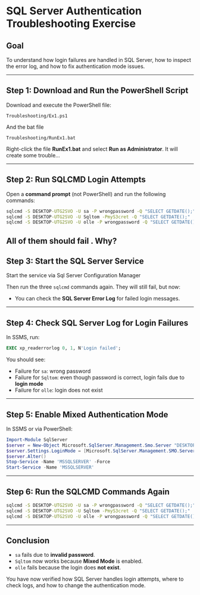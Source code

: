 # SQL Server Authentication Troubleshooting Exercise

## Goal

To understand how login failures are handled in SQL Server, how to inspect the error log, and how to fix authentication mode issues.

---

## Step 1: Download and Run the PowerShell Script

Download and execute the PowerShell file:

```
Troubleshooting/Ex1.ps1
```

And the bat file

```
Troubleshooting/RunEx1.bat
```

Right-click the file **RunEx1.bat** and select **Run as Administrator**. It will create some trouble...

---

## Step 2: Run SQLCMD Login Attempts

Open a **command prompt** (not PowerShell) and run the following commands:

```cmd
sqlcmd -S DESKTOP-UTG2SVO -U sa -P wrongpassword -Q "SELECT GETDATE();"
sqlcmd -S DESKTOP-UTG2SVO -U Sqltom -PmyS3cret -Q "SELECT GETDATE();"
sqlcmd -S DESKTOP-UTG2SVO -U olle -P wrongpassword -Q "SELECT GETDATE();"
```

All of them should **fail** . Why?
---





## Step 3: Start the SQL Server Service

Start the service via Sql Server Configuration Manager

Then run the three `sqlcmd` commands again. They will still fail, but now:

* You can check the **SQL Server Error Log** for failed login messages.

---

## Step 4: Check SQL Server Log for Login Failures

In SSMS, run:

```sql
EXEC xp_readerrorlog 0, 1, N'Login failed';
```

You should see:

* Failure for `sa`: wrong password
* Failure for `Sqltom`: even though password is correct, login fails due to **login mode**
* Failure for `olle`: login does not exist

---

## Step 5: Enable Mixed Authentication Mode

In SSMS or via PowerShell:

```powershell
Import-Module SqlServer
$server = New-Object Microsoft.SqlServer.Management.Smo.Server "DESKTOP-UTG2SVO"
$server.Settings.LoginMode = [Microsoft.SqlServer.Management.SMO.ServerLoginMode]::Mixed
$server.Alter()
Stop-Service -Name 'MSSQLSERVER' -Force
Start-Service -Name 'MSSQLSERVER'
```

---

## Step 6: Run the SQLCMD Commands Again

```cmd
sqlcmd -S DESKTOP-UTG2SVO -U sa -P wrongpassword -Q "SELECT GETDATE();"     -- still fails
sqlcmd -S DESKTOP-UTG2SVO -U Sqltom -PmyS3cret -Q "SELECT GETDATE();"       -- should now succeed
sqlcmd -S DESKTOP-UTG2SVO -U olle -P wrongpassword -Q "SELECT GETDATE();"   -- still fails
```

---

## Conclusion

* `sa` fails due to **invalid password**.
* `Sqltom` now works because **Mixed Mode** is enabled.
* `olle` fails because the login does **not exist**.

You have now verified how SQL Server handles login attempts, where to check logs, and how to change the authentication mode.

